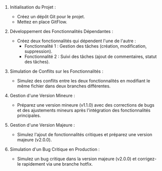 1. Initialisation du Projet :

   - Créez un dépôt Git pour le projet.
   - Mettez en place GitFlow.

2. Développement des Fonctionnalités Dépendantes :

   - Créez deux fonctionnalités qui dépendent l'une de l'autre :
     - Fonctionnalité 1 : Gestion des tâches (création, modification, suppression).
     - Fonctionnalité 2 : Suivi des tâches (ajout de commentaires, statut des tâches).

3. Simulation de Conflits sur les Fonctionnalités :

   - Simulez des conflits entre les deux fonctionnalités en modifiant le même fichier dans deux branches différentes.

4. Gestion d'une Version Mineure :

   - Préparez une version mineure (v1.1.0) avec des corrections de bugs et des ajustements mineurs après l'intégration des fonctionnalités principales.

5. Gestion d'une Version Majeure :

   - Simulez l'ajout de fonctionnalités critiques et préparez une version majeure (v2.0.0).

6. Simulation d'un Bug Critique en Production :

   - Simulez un bug critique dans la version majeure (v2.0.0) et corrigez-le rapidement via une branche hotfix.

